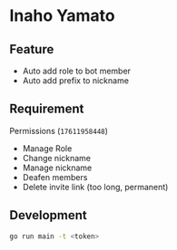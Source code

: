 # Inaho Yamato

## Feature

- Auto add role to bot member
- Auto add prefix to nickname

## Requirement

Permissions (`17611958448`)

- Manage Role
- Change nickname
- Manage nickname
- Deafen members
- Delete invite link (too long, permanent)

## Development

```sh
go run main -t <token>
```
